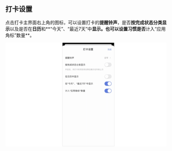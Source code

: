 ## 打卡设置

点击打卡主界面右上角的图标，可以设置打卡的**提醒铃声**，是否**按完成状态分类显示**以及是否在**日历**和**“今天”、“最近7天”中**显示。也可以设置习惯是否**计入“应用角标”数量**。

![](../../images/ios/27.png)
